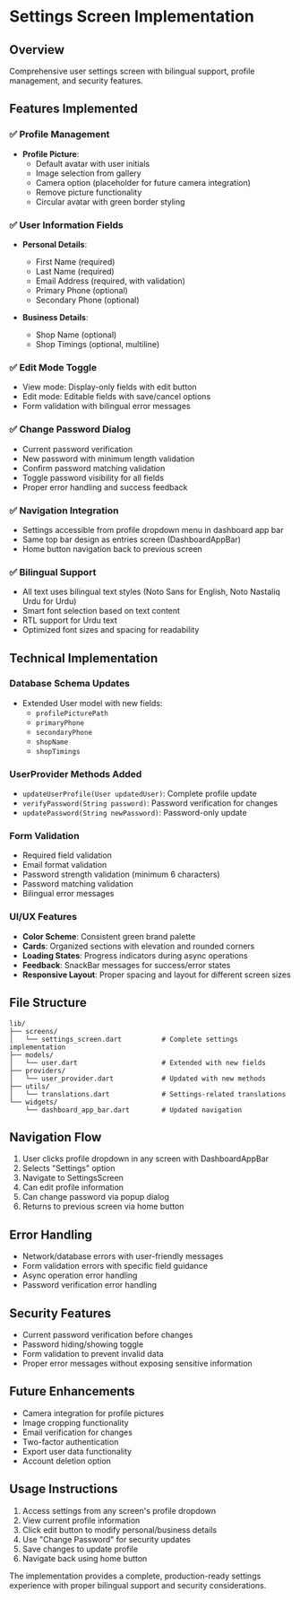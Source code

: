 # Settings Screen Implementation

## Overview
Comprehensive user settings screen with bilingual support, profile management, and security features.

## Features Implemented

### ✅ Profile Management
- **Profile Picture**: 
  - Default avatar with user initials
  - Image selection from gallery
  - Camera option (placeholder for future camera integration)
  - Remove picture functionality
  - Circular avatar with green border styling

### ✅ User Information Fields
- **Personal Details**:
  - First Name (required)
  - Last Name (required)
  - Email Address (required, with validation)
  - Primary Phone (optional)
  - Secondary Phone (optional)

- **Business Details**:
  - Shop Name (optional)
  - Shop Timings (optional, multiline)

### ✅ Edit Mode Toggle
- View mode: Display-only fields with edit button
- Edit mode: Editable fields with save/cancel options
- Form validation with bilingual error messages

### ✅ Change Password Dialog
- Current password verification
- New password with minimum length validation
- Confirm password matching validation
- Toggle password visibility for all fields
- Proper error handling and success feedback

### ✅ Navigation Integration
- Settings accessible from profile dropdown menu in dashboard app bar
- Same top bar design as entries screen (DashboardAppBar)
- Home button navigation back to previous screen

### ✅ Bilingual Support
- All text uses bilingual text styles (Noto Sans for English, Noto Nastaliq Urdu for Urdu)
- Smart font selection based on text content
- RTL support for Urdu text
- Optimized font sizes and spacing for readability

## Technical Implementation

### Database Schema Updates
- Extended User model with new fields:
  - `profilePicturePath`
  - `primaryPhone`
  - `secondaryPhone` 
  - `shopName`
  - `shopTimings`

### UserProvider Methods Added
- `updateUserProfile(User updatedUser)`: Complete profile update
- `verifyPassword(String password)`: Password verification for changes
- `updatePassword(String newPassword)`: Password-only update

### Form Validation
- Required field validation
- Email format validation
- Password strength validation (minimum 6 characters)
- Password matching validation
- Bilingual error messages

### UI/UX Features
- **Color Scheme**: Consistent green brand palette
- **Cards**: Organized sections with elevation and rounded corners
- **Loading States**: Progress indicators during async operations
- **Feedback**: SnackBar messages for success/error states
- **Responsive Layout**: Proper spacing and layout for different screen sizes

## File Structure
```
lib/
├── screens/
│   └── settings_screen.dart          # Complete settings implementation
├── models/
│   └── user.dart                     # Extended with new fields
├── providers/
│   └── user_provider.dart            # Updated with new methods
├── utils/
│   └── translations.dart             # Settings-related translations
└── widgets/
    └── dashboard_app_bar.dart        # Updated navigation
```

## Navigation Flow
1. User clicks profile dropdown in any screen with DashboardAppBar
2. Selects "Settings" option
3. Navigate to SettingsScreen
4. Can edit profile information
5. Can change password via popup dialog
6. Returns to previous screen via home button

## Error Handling
- Network/database errors with user-friendly messages
- Form validation errors with specific field guidance
- Async operation error handling
- Password verification error handling

## Security Features
- Current password verification before changes
- Password hiding/showing toggle
- Form validation to prevent invalid data
- Proper error messages without exposing sensitive information

## Future Enhancements
- Camera integration for profile pictures
- Image cropping functionality
- Email verification for changes
- Two-factor authentication
- Export user data functionality
- Account deletion option

## Usage Instructions
1. Access settings from any screen's profile dropdown
2. View current profile information
3. Click edit button to modify personal/business details
4. Use "Change Password" for security updates
5. Save changes to update profile
6. Navigate back using home button

The implementation provides a complete, production-ready settings experience with proper bilingual support and security considerations.